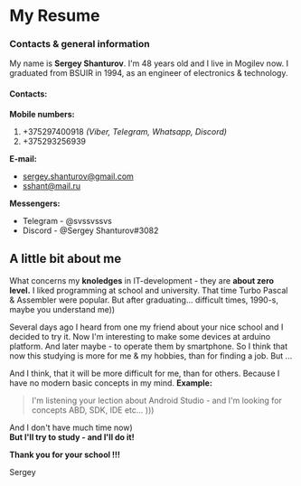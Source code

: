 # My Resume

### Contacts & general information
My name is **Sergey Shanturov**. I'm 48 years old and I live in Mogilev now.
I graduated from BSUIR in 1994, as an engineer of electronics & technology.
#### Contacts:
**Mobile numbers:**
1. +375297400918   *(Viber, Telegram, Whatsapp, Discord)*
2. +375293256939

**E-mail:**
* sergey.shanturov@gmail.com
* sshant@mail.ru

**Messengers:**
* Telegram - @svssvssvs
* Discord - @Sergey Shanturov#3082

## A little bit about me

What concerns my **knoledges** in IT-development - they are **about zero level.**
I liked programming at school and university. That time Turbo Pascal & Assembler were popular. 
But after graduating... difficult times, 1990-s, maybe you understand me))

Several days ago I heard from one my friend about your nice school and I decided to try it.
Now I'm interesting to make some devices at arduino platform. And later maybe - to operate them by smartphone. 
So I think that now this studying is more for me & my hobbies, than for finding a job. But ...

And I think, that it will be more difficult for me, than for others. Because I have no modern basic concepts in my mind.
**Example:** 
> I'm listening your lection about Android Studio - 
> and I'm looking for concepts ABD, SDK, IDE etc... )))

And I don't have much time now)  
**But I'll try to study - and I'll do it!**


**Thank you for your school !!!**

Sergey